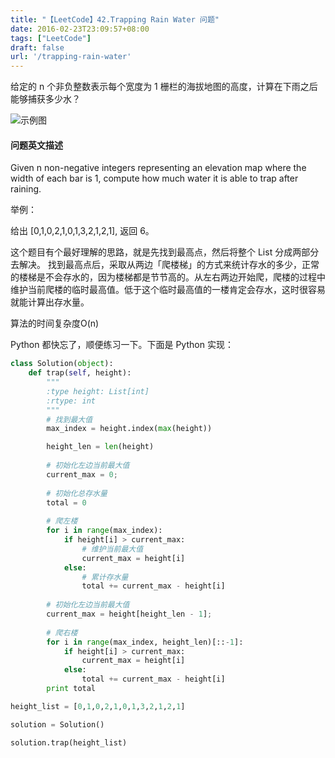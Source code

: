 ```yaml
---
title: "【LeetCode】42.Trapping Rain Water 问题"
date: 2016-02-23T23:09:57+08:00
tags: ["LeetCode"]
draft: false
url: '/trapping-rain-water'
---
```


给定的 n 个非负整数表示每个宽度为 1 栅栏的海拔地图的高度，计算在下雨之后能够捕获多少水？

![示例图](http://www.leetcode.com/static/images/problemset/rainwatertrap.png)

<!--more-->

#### 问题英文描述

Given n non-negative integers representing an elevation map where the width of each bar is 1, compute how much water it is able to trap after raining.

举例：

给出 [0,1,0,2,1,0,1,3,2,1,2,1], 返回 6。


这个题目有个最好理解的思路，就是先找到最高点，然后将整个 List 分成两部分去解决。
找到最高点后，采取从两边「爬楼梯」的方式来统计存水的多少，正常的楼梯是不会存水的，因为楼梯都是节节高的。从左右两边开始爬，爬楼的过程中维护当前爬楼的临时最高值。低于这个临时最高值的一楼肯定会存水，这时很容易就能计算出存水量。

算法的时间复杂度O(n)

Python 都快忘了，顺便练习一下。下面是 Python 实现：

```python
class Solution(object):
    def trap(self, height):
        """
        :type height: List[int]
        :rtype: int
        """
        # 找到最大值
        max_index = height.index(max(height))

        height_len = len(height)
        
        # 初始化左边当前最大值
        current_max = 0;
        
        # 初始化总存水量
        total = 0
        
        # 爬左楼
        for i in range(max_index):
            if height[i] > current_max:
                # 维护当前最大值
                current_max = height[i]
            else:
                # 累计存水量
                total += current_max - height[i]
        
        # 初始化左边当前最大值
        current_max = height[height_len - 1];
        
        # 爬右楼
        for i in range(max_index, height_len)[::-1]:
            if height[i] > current_max:
                current_max = height[i]
            else:
                total += current_max - height[i]
        print total

height_list = [0,1,0,2,1,0,1,3,2,1,2,1]

solution = Solution()

solution.trap(height_list)
```